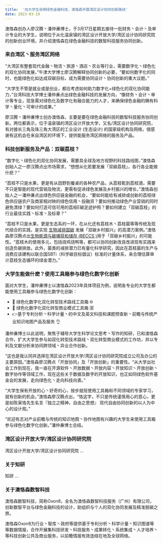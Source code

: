 ```yaml
---
title:  '向大学生说明绿色金融科技，澳恪森开展湾区设计协同创新路线'
date: 2023-03-19
---
```


澳恪森创办人廖汉腾丶潘仲亷博士，于3月17日星期五接待一批财务丶会计丶及审计专业的大学生，说明位于从化温泉镇的湾区设计开放大学/湾区设计协同研究院的创新创业环境，并介绍澳恪森在绿色金融科技的数智科技服务协同创新。


<!--more-->

### 来自湾区丶服务湾区网络

“大湾区有整套现代金融丶物流丶旅游丶酒店丶农业等行业，需要数字化丶绿色化的双化协同发展，”牛津大学博士廖汉腾解释协同创新的必要，“要如何数字化的同时，也能绿色化如达成双碳目标，成为需要协同设计丶协同创新的重大议题。”

“大学生不管是就业或是创业，都应考虑如何助力数字化+绿色化的双化协同能力，”台湾科技大学博士潘仲亷点出绿色金融科技的发展方向，“像财务丶会计丶审计等专业，现急需对绿色化及数字化有融合能力的人才，来确保绿色金融的确有科学丶量化丶可审计的成果。”

廖汉腾丶潘仲亷博士创办澳恪森，主要是要在绿色金融科技的数智科技服务协同创新。两位都表示，位于温泉镇的湾区设计开放大学，又名/湾区设计协同研究院，有对接长三角及珠三角大湾区的工业设计 (生态设计) 的国家级机构及网络，很感谢有这机会在来自湾区的环境下，提供能服务湾区网络的服务及产品。

### 科技创新服务及产品：双碳荔枝？

“数字化丶绿色化的双化协同发展，需要具全球及地方视野的科技路线图，”澳恪森创始人之一廖汉腾点出市场需求，“想想从化若要发展「双碳荔枝」，各行各业能做什麽？”

“荔枝不只是水果，更是有从田野到餐桌的各种农产品，从荔枝乾到荔枝酒，需要不只是智能的现代营销及物流，更需有促进绿色发展及乡村振兴的增长，”澳恪森创始人之一潘仲亷点出绿色供应链金融的机会，“要如何能给有减排或创新的荔枝绿色供应链农户及商家相对映的绿色信用丶投融资？要如何推动绿色产业营销的同时避免漂绿？要如何打造可信可用的荔枝E碳足迹护照？要如何建立「双碳荔枝」的行业最佳实践丶标准丶及标章？”

“荔枝不只是水果，更是生态系的一环，在从化还有荔枝木丶荔枝菌等等传统及现代结合的实践，是实现 [生物减排固碳](http://lyj.gd.gov.cn/news/special/forum/content/post_3629236.html) 发展「双碳乡村振兴」的高潜力案例。”澳恪森廖汉腾点出[生物能源与碳捕获和储存 (BECCS )](https://www.eco.gov.cn/news_info/51244.html)用于「双碳乡村振兴」的可能性。“荔枝木的使用多元，包括烧鸡烧鸭等，都可以协同创新改良改进现有实践来创造负碳排放。此外，菌类的减排潜力已有量化科学研究，因此在荔枝菌的生产与消费应该建构以联合国SBTi（科学碳目标倡议）标准的计量体系，来合理估算审计荔枝生态循环的绿金潜力。”

### 大学生能做什麽？使用工具箱参与绿色化数字化创新

面对大学生，潘仲亷博士以澳恪森2023年具体项目为例，说明各专业的大学生都能使用工具箱参与绿色化数字化创新：

* 🌱 绿色化数字化双化转型技术路线工具箱 🌐
* 🎁 绿色化数字化双化转型商业模式工具箱 🈺
* 👉基于专利分析丶科学计量丶的中文及英文科技和课题预查新丶前瞻与传统产业知识地图产品及服务 👌

潘仲亷博士以此说明，聚焦于辅导大学生科学论文思考丶写作的知研，已和澳恪森合作，扩大大学生参与如双化转型技术路线丶双化转型商业模式的工作坊，并以专利及文献分析来协同跨领域丶异业合作创新。

“这也是我认同并选择在湾区设计开放大学/湾区设计协同研究院成立公司及办公的主要原因。”澳恪森廖汉腾点「开放协同」及「开放创新」的重要性。“从大学出社会工作到现在，我一直在开源软件丶开放数据丶开放内容丶开放知识丶开放创新丶数字协作等领域工作，现在这些关于数据及数字的开放知识，也正如同绿色软件基金会的发展，走向绿色化丶走向科技向善。”

“大学生保有开放的心丶好奇的心，按步就班使用工具箱和不同领域的专家学习，就有创新的机会。”澳恪森廖汉腾点出，“恪这字，不只是传统谨慎用心的意心，更是如陈寅恪先生名言『独立之精神，自由之思想』 现代自由协同创新的以人为中心的设计观。”

“欢迎有志对产业前瞻与传统的知识地图丶协作地图有兴趣的大学生来使用工具箱参与绿色化数字化创新。”潘仲亷博士总结。

### 湾区设计开放大学/湾区设计协同研究院
湾区设计开放大学/湾区设计协同研究院 ...

### 关于知研
知研 ... 

### 关于澳恪森数智科技
澳恪森数智科技，简称Oxon8，全名为澳恪森数智科技服务（广州）有限公司，创新数智平台与绿色金融科技的设计，助组织与个人的双化协同发展及精准脱碳之旅。

澳恪森Oxon8为行业丶智库丶政府等提供基于专利分析丶科学计量丶知识图谱等等数据情报，合作开展集科技研发丶科技服务丶成果转化丶系统集成丶人才培养丶等科技创新公共及商业服务，以前瞻情报有效连结在地及全球网络。

